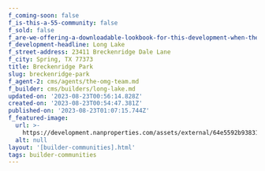```yaml
---
f_coming-soon: false
f_is-this-a-55-community: false
f_sold: false
f_are-we-offering-a-downloadable-lookbook-for-this-development-when-they-submit-their-contact-info: false
f_development-headline: Long Lake
f_street-address: 23411 Breckenridge Dale Lane
f_city: Spring, TX 77373
title: Breckenridge Park
slug: breckenridge-park
f_agent-2: cms/agents/the-omg-team.md
f_builder: cms/builders/long-lake.md
updated-on: '2023-08-23T00:56:14.828Z'
created-on: '2023-08-23T00:54:47.381Z'
published-on: '2023-08-23T01:07:15.744Z'
f_featured-image:
  url: >-
    https://development.nanproperties.com/assets/external/64e5592b938311acfb01bb57_new-homes-community-breckenridge-park.webp
  alt: null
layout: '[builder-communities].html'
tags: builder-communities
---
```



